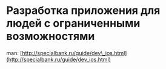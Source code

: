 # Разработка приложения для людей с ограниченными возможностями

man: [http://specialbank.ru/guide/dev\_ios.html](http://specialbank.ru/guide/dev_ios.html)

